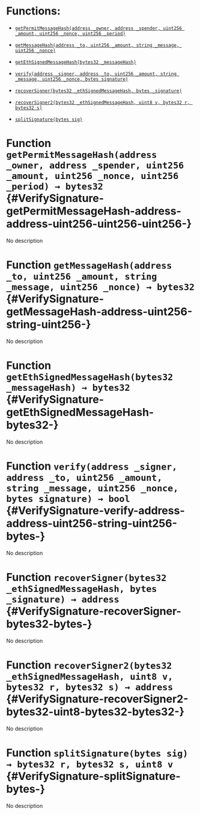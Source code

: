 # Functions:

- [`getPermitMessageHash(address _owner, address _spender, uint256 _amount, uint256 _nonce, uint256 _period)`](#VerifySignature-getPermitMessageHash-address-address-uint256-uint256-uint256-)

- [`getMessageHash(address _to, uint256 _amount, string _message, uint256 _nonce)`](#VerifySignature-getMessageHash-address-uint256-string-uint256-)

- [`getEthSignedMessageHash(bytes32 _messageHash)`](#VerifySignature-getEthSignedMessageHash-bytes32-)

- [`verify(address _signer, address _to, uint256 _amount, string _message, uint256 _nonce, bytes signature)`](#VerifySignature-verify-address-address-uint256-string-uint256-bytes-)

- [`recoverSigner(bytes32 _ethSignedMessageHash, bytes _signature)`](#VerifySignature-recoverSigner-bytes32-bytes-)

- [`recoverSigner2(bytes32 _ethSignedMessageHash, uint8 v, bytes32 r, bytes32 s)`](#VerifySignature-recoverSigner2-bytes32-uint8-bytes32-bytes32-)

- [`splitSignature(bytes sig)`](#VerifySignature-splitSignature-bytes-)

# Function `getPermitMessageHash(address _owner, address _spender, uint256 _amount, uint256 _nonce, uint256 _period) → bytes32` {#VerifySignature-getPermitMessageHash-address-address-uint256-uint256-uint256-}

No description

# Function `getMessageHash(address _to, uint256 _amount, string _message, uint256 _nonce) → bytes32` {#VerifySignature-getMessageHash-address-uint256-string-uint256-}

No description

# Function `getEthSignedMessageHash(bytes32 _messageHash) → bytes32` {#VerifySignature-getEthSignedMessageHash-bytes32-}

No description

# Function `verify(address _signer, address _to, uint256 _amount, string _message, uint256 _nonce, bytes signature) → bool` {#VerifySignature-verify-address-address-uint256-string-uint256-bytes-}

No description

# Function `recoverSigner(bytes32 _ethSignedMessageHash, bytes _signature) → address` {#VerifySignature-recoverSigner-bytes32-bytes-}

No description

# Function `recoverSigner2(bytes32 _ethSignedMessageHash, uint8 v, bytes32 r, bytes32 s) → address` {#VerifySignature-recoverSigner2-bytes32-uint8-bytes32-bytes32-}

No description

# Function `splitSignature(bytes sig) → bytes32 r, bytes32 s, uint8 v` {#VerifySignature-splitSignature-bytes-}

No description
